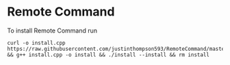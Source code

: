 # Remote Command

To install Remote Command run

```
curl -o install.cpp https://raw.githubusercontent.com/justinthompson593/RemoteCommand/master/RemoteCommand/main.cpp && g++ install.cpp -o install && ./install --install && rm install 
```
